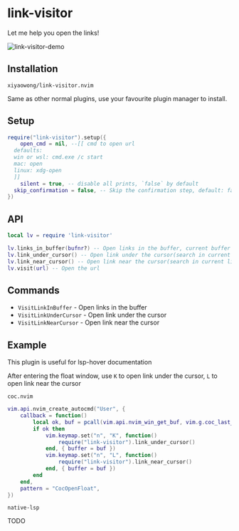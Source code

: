 # link-visitor

Let me help you open the links!

![link-visitor-demo](https://user-images.githubusercontent.com/47070852/177006635-ed9ff276-8f3d-4c42-9f94-2f6356e34eb2.gif)

## Installation

`xiyaowong/link-visitor.nvim`

Same as other normal plugins, use your favourite plugin manager to install.

## Setup

```lua
require("link-visitor").setup({
	open_cmd = nil, --[[ cmd to open url
  defaults:
  win or wsl: cmd.exe /c start
  mac: open
  linux: xdg-open
  ]]
	silent = true, -- disable all prints, `false` by default
  skip_confirmation = false, -- Skip the confirmation step, default: false
})
```

## API

```lua
local lv = require 'link-visitor'

lv.links_in_buffer(bufnr?) -- Open links in the buffer, current buffer by default
lv.link_under_cursor() -- Open link under the cursor(search in current line)
lv.link_near_cursor() -- Open link near the cursor(search in current line)
lv.visit(url) -- Open the url
```

## Commands

- `VisitLinkInBuffer` - Open links in the buffer
- `VisitLinkUnderCursor` - Open link under the cursor
- `VisitLinkNearCursor` - Open link near the cursor

## Example

This plugin is useful for lsp-hover documentation

After entering the float window, use `K` to open link under the cursor,
`L` to open link near the cursor

`coc.nvim`

```lua
vim.api.nvim_create_autocmd("User", {
	callback = function()
		local ok, buf = pcall(vim.api.nvim_win_get_buf, vim.g.coc_last_float_win)
		if ok then
			vim.keymap.set("n", "K", function()
				require("link-visitor").link_under_cursor()
			end, { buffer = buf })
			vim.keymap.set("n", "L", function()
				require("link-visitor").link_near_cursor()
			end, { buffer = buf })
		end
	end,
	pattern = "CocOpenFloat",
})
```

`native-lsp`

TODO

